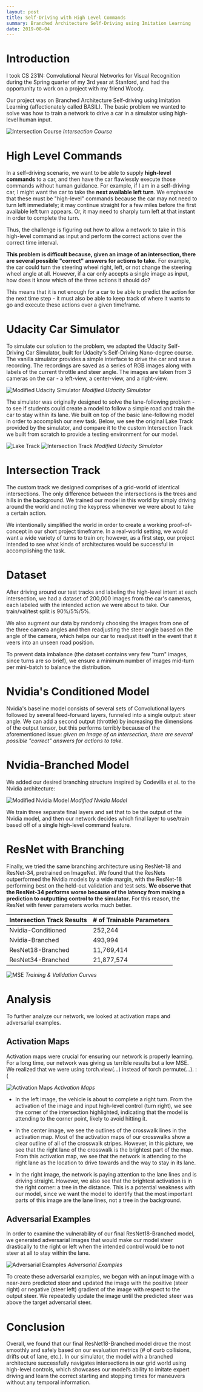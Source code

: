```yaml
---
layout: post
title: Self-Driving with High Level Commands
summary: Branched Architecture Self-Driving using Imitation Learning
date: 2019-08-04
---
```

# Introduction
I took CS 231N: Convolutional Neural Networks for Visual Recognition during the Spring quarter of my 3rd year at Stanford, and had the opportunity to work on a project with my friend Woody.

Our project was on Branched Architecture Self-driving using Imitation Learning (affectionately called BASIL). The basic problem we wanted to solve was how to train a network to drive a car in a simulator using high-level human input.

![Intersection Course](/blog/images/self-driving/intersection.png)
*Intersection Course*

# High Level Commands
In a self-driving scenario, we want to be able to supply **high-level commands** to a car, and then have the car flawlessly execute those commands without human guidance. For example, if I am in a self-driving car, I might want the car to take the **next available left turn**. We emphasize that these must be "high-level" commands because the car may not need to turn left immediately; it may continue straight for a few miles before the first available left turn appears. Or, it may need to sharply turn left at that instant in order to complete the turn.

Thus, the challenge is figuring out how to allow a network to take in this high-level command as input and perform the correct actions over the correct time interval.

**This problem is difficult because, given an image of an intersection, there are several possible "correct" answers for actions to take.** For example, the car could turn the steering wheel right, left, or not change the steering wheel angle at all. However, if a car only accepts a single image as input, how does it know which of the three actions it should do?

This means that it is not enough for a car to be able to predict the action for the next time step - it must also be able to keep track of where it wants to go and execute these actions over a given timeframe.

# Udacity Car Simulator
To simulate our solution to the problem, we adapted the Udacity Self-Driving Car Simulator, built for Udacity's Self-Driving Nano-degree course. The vanilla simulator provides a simple interface to drive the car and save a recording. The recordings are saved as a series of RGB images along with labels of the current throttle and steer angle. The images are taken from 3 cameras on the car - a left-view, a center-view, and a right-view.

![Modified Udacity Simulator](/blog/images/self-driving/simulator.png)
*Modified Udacity Simulator*

The simulator was originally designed to solve the lane-following problem - to see if students could create a model to follow a simple road and train the car to stay within its lane. We built on top of the basic lane-following model in order to accomplish our new task. Below, we see the original Lake Track provided by the simulator, and compare it to the custom Intersection Track we built from scratch to provide a testing environment for our model.

![Lake Track](/blog/images/self-driving/lake.png) ![Intersection Track](/blog/images/self-driving/intersection.png)
*Modified Udacity Simulator*

# Intersection Track
The custom track we designed comprises of a grid-world of identical intersections. The only difference between the intersections is the trees and hills in the background. We trained our model in this world by simply driving around the world and noting the keypress whenever we were about to take a certain action.

We intentionally simplified the world in order to create a working proof-of-concept in our short project timeframe. In a real-world setting, we would want a wide variety of turns to train on; however, as a first step, our project intended to see what kinds of architectures would be successful in accomplishing the task.

# Dataset
After driving around our test tracks and labeling the high-level intent at each intersection, we had a dataset of 200,000 images from the car's cameras, each labeled with the intended action we were about to take. Our train/val/test split is 90%/5%/5%.

We also augment our data by randomly choosing the images from one of the three camera angles and then readjusting the steer angle based on the angle of the camera, which helps our car to readjust itself in the event that it veers into an unseen road position.

To prevent data imbalance (the dataset contains very few "turn" images, since turns are so brief), we ensure a minimum number of images mid-turn per mini-batch to balance the distribution.

# Nvidia's Conditioned Model
Nvidia's baseline model consists of several sets of Convolutional layers followed by several feed-forward layers, funneled into a single output: steer angle. We can add a second output (throttle) by increasing the dimensions of the output tensor, but this performs terribly because of the aforementioned issue: *given an image of an intersection, there are several possible "correct" answers for actions to take.*

# Nvidia-Branched Model
We added our desired branching structure inspired by Codevilla et al. to the Nvidia architecture:

![Modified Nvidia Model](/blog/images/self-driving/architectures.png)
*Modified Nvidia Model*

We train three separate final layers and set that to be the output of the Nvidia model, and then our network decides which final layer to use/train based off of a single high-level command feature.

# ResNet with Branching
Finally, we tried the same branching architecture using ResNet-18 and ResNet-34, pretrained on ImageNet. We found that the ResNets outperformed the Nvidia models by a wide margin, with the ResNet-18 performing best on the held-out validation and test sets. **We observe that the ResNet-34 performs worse because of the latency from making a prediction to outputting control to the simulator.** For this reason, the ResNet with fewer parameters works much better.

| Intersection Track Results | # of Trainable Parameters |
|----------------------------|---------------------------|
|         Nvidia-Conditioned |                   252,244 |
|            Nvidia-Branched |                   493,994 |
|          ResNet18-Branched |                11,769,414 |
|          ResNet34-Branched |                21,877,574 |

![MSE](/blog/images/self-driving/mse.png)
*Training & Validation Curves*

# Analysis
To further analyze our network, we looked at activation maps and adversarial examples.

## Activation Maps
Activation maps were crucial for ensuring our network is properly learning. For a long time, our network was giving us terrible results but a low MSE. We realized that we were using torch.view(...) instead of torch.permute(...).   :(

![Activation Maps](/blog/images/self-driving/activation_maps.png)
*Activation Maps*

- In the left image, the vehicle is about to complete a right turn. From the activation of the image and input high-level control (turn right), we see the corner of the intersection highlighted, indicating that the model is attending to the corner point, likely to avoid hitting it.

- In the center image, we see the outlines of the crosswalk lines in the activation map. Most of the activation maps of our crosswalks show a clear outline of all of the crosswalk stripes. However, in this picture, we see that the right lane of the crosswalk is the brightest part of the map. From this activation map, we see that the network is attending to the right lane as the location to drive towards and the way to stay in its lane.

- In the right image, the network is paying attention to the lane lines and is driving straight. However, we also see that the brightest activation is in the right corner: a tree in the distance. This is a potential weakness with our model, since we want the model to identify that the most important parts of this image are the lane lines, not a tree in the background.

## Adversarial Examples
In order to examine the vulnerability of our final ResNet18-Branched model, we generated adversarial images that would make our model steer drastically to the right or left when the intended control would be to not steer at all to stay within the lane.

![Adversarial Examples](/blog/images/self-driving/adversarial.png)
*Adversarial Examples*

To create these adversarial examples, we began with an input image with a near-zero predicted steer and updated the image with the positive (steer right) or negative (steer left) gradient of the image with respect to the output steer. We repeatedly update the image until the predicted steer was above the target adversarial steer.

# Conclusion
Overall, we found that our final ResNet18-Branched model drove the most smoothly and safely based on our evaluation metrics (# of curb collisions, drifts out of lane, etc.). In our simulator, the model with a branched architecture successfully navigates intersections in our grid world using high-level controls, which showcases our model’s ability to imitate expert driving and learn the correct starting and stopping times for maneuvers without any temporal information.
